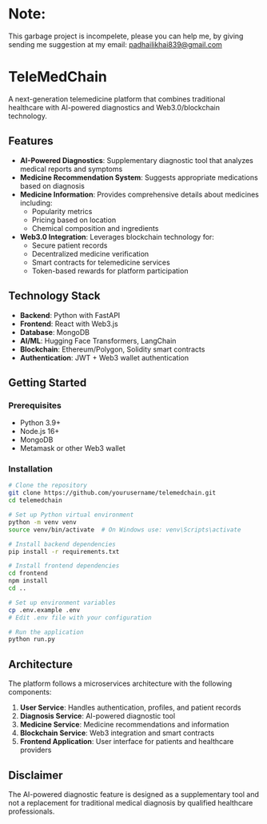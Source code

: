 # Note: 
This garbage project is incompelete, please you can help me, by giving sending me suggestion at my email: padhailikhai839@gmail.com
# TeleMedChain

A next-generation telemedicine platform that combines traditional healthcare with AI-powered diagnostics and Web3.0/blockchain technology.

## Features

- **AI-Powered Diagnostics**: Supplementary diagnostic tool that analyzes medical reports and symptoms
- **Medicine Recommendation System**: Suggests appropriate medications based on diagnosis
- **Medicine Information**: Provides comprehensive details about medicines including:
  - Popularity metrics
  - Pricing based on location
  - Chemical composition and ingredients
- **Web3.0 Integration**: Leverages blockchain technology for:
  - Secure patient records
  - Decentralized medicine verification
  - Smart contracts for telemedicine services
  - Token-based rewards for platform participation

## Technology Stack

- **Backend**: Python with FastAPI
- **Frontend**: React with Web3.js
- **Database**: MongoDB
- **AI/ML**: Hugging Face Transformers, LangChain
- **Blockchain**: Ethereum/Polygon, Solidity smart contracts
- **Authentication**: JWT + Web3 wallet authentication

## Getting Started

### Prerequisites

- Python 3.9+
- Node.js 16+
- MongoDB
- Metamask or other Web3 wallet

### Installation

```bash
# Clone the repository
git clone https://github.com/yourusername/telemedchain.git
cd telemedchain

# Set up Python virtual environment
python -m venv venv
source venv/bin/activate  # On Windows use: venv\Scripts\activate

# Install backend dependencies
pip install -r requirements.txt

# Install frontend dependencies
cd frontend
npm install
cd ..

# Set up environment variables
cp .env.example .env
# Edit .env file with your configuration

# Run the application
python run.py
```

## Architecture

The platform follows a microservices architecture with the following components:

1. **User Service**: Handles authentication, profiles, and patient records
2. **Diagnosis Service**: AI-powered diagnostic tool
3. **Medicine Service**: Medicine recommendations and information
4. **Blockchain Service**: Web3 integration and smart contracts
5. **Frontend Application**: User interface for patients and healthcare providers

## Disclaimer

The AI-powered diagnostic feature is designed as a supplementary tool and not a replacement for traditional medical diagnosis by qualified healthcare professionals.
